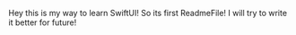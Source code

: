 Hey this is my way to learn SwiftUI! So its first ReadmeFile! I will try to write it better for future! 
